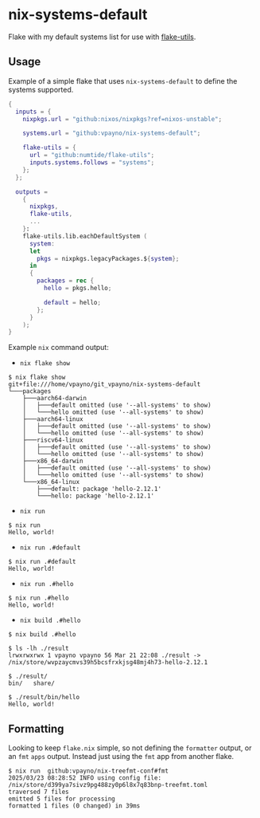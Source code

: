 # nix-systems-default

Flake with my default systems list for use with
[flake-utils](https://github.com/numtide/flake-utils).

## Usage

Example of a simple flake that uses `nix-systems-default` to define the systems
supported.

```nix
{
  inputs = {
    nixpkgs.url = "github:nixos/nixpkgs?ref=nixos-unstable";

    systems.url = "github:vpayno/nix-systems-default";

    flake-utils = {
      url = "github:numtide/flake-utils";
      inputs.systems.follows = "systems";
    };
  };

  outputs =
    {
      nixpkgs,
      flake-utils,
      ...
    }:
    flake-utils.lib.eachDefaultSystem (
      system:
      let
        pkgs = nixpkgs.legacyPackages.${system};
      in
      {
        packages = rec {
          hello = pkgs.hello;

          default = hello;
        };
      }
    );
}
```

Example `nix` command output:

- `nix flake show`

```text
$ nix flake show
git+file:///home/vpayno/git_vpayno/nix-systems-default
└───packages
    ├───aarch64-darwin
    │   ├───default omitted (use '--all-systems' to show)
    │   └───hello omitted (use '--all-systems' to show)
    ├───aarch64-linux
    │   ├───default omitted (use '--all-systems' to show)
    │   └───hello omitted (use '--all-systems' to show)
    ├───riscv64-linux
    │   ├───default omitted (use '--all-systems' to show)
    │   └───hello omitted (use '--all-systems' to show)
    ├───x86_64-darwin
    │   ├───default omitted (use '--all-systems' to show)
    │   └───hello omitted (use '--all-systems' to show)
    └───x86_64-linux
        ├───default: package 'hello-2.12.1'
        └───hello: package 'hello-2.12.1'
```

- `nix run`

```text
$ nix run
Hello, world!
```

- `nix run .#default`

```text
$ nix run .#default
Hello, world!
```

- `nix run .#hello`

```text
$ nix run .#hello
Hello, world!
```

- `nix build .#hello`

```text
$ nix build .#hello

$ ls -lh ./result
lrwxrwxrwx 1 vpayno vpayno 56 Mar 21 22:08 ./result -> /nix/store/wvpzaycmvs39h5bcsfrxkjsg48mj4h73-hello-2.12.1

$ ./result/
bin/   share/

$ ./result/bin/hello
Hello, world!
```

## Formatting

Looking to keep `flake.nix` simple, so not defining the `formatter` output, or
an `fmt` `apps` output. Instead just using the `fmt` app from another flake.

```text
$ nix run  github:vpayno/nix-treefmt-conf#fmt
2025/03/23 08:28:52 INFO using config file: /nix/store/d399ya7sivz9pg488zy0p6l8x7q83bnp-treefmt.toml
traversed 7 files
emitted 5 files for processing
formatted 1 files (0 changed) in 39ms
```
